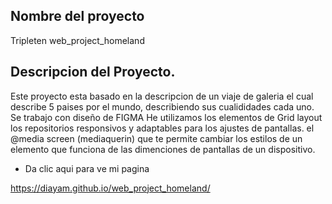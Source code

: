 ## Nombre del proyecto
 Tripleten web_project_homeland

 ## Descripcion del Proyecto.
Este proyecto esta basado en la descripcion de un viaje de galeria  el cual describe 
5 paises  por el mundo, describiendo sus cualididades cada uno.
Se trabajo con diseño de FIGMA 
He utilizamos los elementos de Grid layout
los repositorios responsivos y adaptables para los ajustes de pantallas.
el @media screen (mediaquerin)  que te permite cambiar los estilos de un elemento que 
funciona de las dimenciones de pantallas de un dispositivo.

- Da clic aqui para ve mi pagina 

https://diayam.github.io/web_project_homeland/

